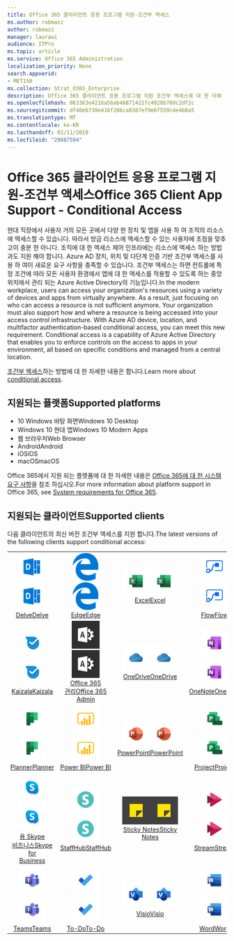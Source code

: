 ```yaml
---
title: Office 365 클라이언트 응용 프로그램 지원-조건부 액세스
ms.author: robmazz
author: robmazz
manager: laurawi
audience: ITPro
ms.topic: article
ms.service: Office 365 Administration
localization_priority: None
search.appverid:
- MET150
ms.collection: Strat_O365_Enterprise
description: Office 365 클라이언트 응용 프로그램 지원 조건부 액세스에 대 한 이해
ms.openlocfilehash: 063363e4216a5bab46871421fc4028b760c2df2c
ms.sourcegitcommit: df40eb730e416f206ca8387ef9e6f559c4e4b8a5
ms.translationtype: MT
ms.contentlocale: ko-KR
ms.lasthandoff: 02/11/2019
ms.locfileid: "29887594"
---
```

# <a name="office-365-client-app-support---conditional-access"></a><span data-ttu-id="9482f-103">Office 365 클라이언트 응용 프로그램 지원-조건부 액세스</span><span class="sxs-lookup"><span data-stu-id="9482f-103">Office 365 Client App Support - Conditional Access</span></span>

<span data-ttu-id="9482f-p101">현대 직장에서 사용자 거의 모든 곳에서 다양 한 장치 및 앱을 사용 하 여 조직의 리소스에 액세스할 수 있습니다. 따라서 방금 리소스에 액세스할 수 있는 사용자에 초점을 맞추고이 충분 한 아니다. 조직에 대 한 액세스 제어 인프라에는 리소스에 액세스 하는 방법과도 지원 해야 합니다. Azure AD 장치, 위치 및 다단계 인증 기반 조건부 액세스를 사용 하 여이 새로운 요구 사항을 충족할 수 있습니다. 조건부 액세스는 하면 컨트롤에 특정 조건에 따라 모든 사용자 환경에서 앱에 대 한 액세스를 적용할 수 있도록 하는 중앙 위치에서 관리 되는 Azure Active Directory의 기능입니다.</span><span class="sxs-lookup"><span data-stu-id="9482f-p101">In the modern workplace, users can access your organization's resources using a variety of devices and apps from virtually anywhere. As a result, just focusing on who can access a resource is not sufficient anymore. Your organization must also support how and where a resource is being accessed into your access control infrastructure. With Azure AD device, location, and multifactor authentication-based conditional access, you can meet this new requirement. Conditional access is a capability of Azure Active Directory that enables you to enforce controls on the access to apps in your environment, all based on specific conditions and managed from a central location.</span></span> 

<span data-ttu-id="9482f-109">[조건부 액세스](https://docs.microsoft.com/azure/active-directory/conditional-access/)하는 방법에 대 한 자세한 내용은 합니다.</span><span class="sxs-lookup"><span data-stu-id="9482f-109">Learn more about [conditional access](https://docs.microsoft.com/azure/active-directory/conditional-access/).</span></span>

## <a name="supported-platforms"></a><span data-ttu-id="9482f-110">지원되는 플랫폼</span><span class="sxs-lookup"><span data-stu-id="9482f-110">Supported platforms</span></span>

 - <span data-ttu-id="9482f-111">10 Windows 바탕 화면</span><span class="sxs-lookup"><span data-stu-id="9482f-111">Windows 10 Desktop</span></span>
 - <span data-ttu-id="9482f-112">Windows 10 현대 앱</span><span class="sxs-lookup"><span data-stu-id="9482f-112">Windows 10 Modern Apps</span></span>
 - <span data-ttu-id="9482f-113">웹 브라우저</span><span class="sxs-lookup"><span data-stu-id="9482f-113">Web Browser</span></span>
 - <span data-ttu-id="9482f-114">Android</span><span class="sxs-lookup"><span data-stu-id="9482f-114">Android</span></span>
 - <span data-ttu-id="9482f-115">iOS</span><span class="sxs-lookup"><span data-stu-id="9482f-115">iOS</span></span>
 - <span data-ttu-id="9482f-116">macOS</span><span class="sxs-lookup"><span data-stu-id="9482f-116">macOS</span></span>

<span data-ttu-id="9482f-117">Office 365에서 지원 되는 플랫폼에 대 한 자세한 내용은 [Office 365에 대 한 시스템 요구 사항](https://products.office.com/office-system-requirements)을 참조 하십시오.</span><span class="sxs-lookup"><span data-stu-id="9482f-117">For more information about platform support in Office 365, see [System requirements for Office 365](https://products.office.com/office-system-requirements).</span></span>

## <a name="supported-clients"></a><span data-ttu-id="9482f-118">지원되는 클라이언트</span><span class="sxs-lookup"><span data-stu-id="9482f-118">Supported clients</span></span>

<span data-ttu-id="9482f-119">다음 클라이언트의 최신 버전 조건부 액세스를 지원 합니다.</span><span class="sxs-lookup"><span data-stu-id="9482f-119">The latest versions of the following clients support conditional access:</span></span>

| | | | | | |
|:---:|:---:|:---:|:---:|:---:|:---:|
| <span data-ttu-id="9482f-120">![굴 아이콘](media/o365-delve-64x64.png)</span><span class="sxs-lookup"><span data-stu-id="9482f-120">![Delve icon](media/o365-delve-64x64.png)</span></span> <br> [<span data-ttu-id="9482f-121">Delve</span><span class="sxs-lookup"><span data-stu-id="9482f-121">Delve</span></span>](https://products.office.com/business/intelligent-search) | <span data-ttu-id="9482f-122">![에 지 아이콘](media/o365-edge-64x64.png)</span><span class="sxs-lookup"><span data-stu-id="9482f-122">![Edge icon](media/o365-edge-64x64.png)</span></span> <br> [<span data-ttu-id="9482f-123">Edge</span><span class="sxs-lookup"><span data-stu-id="9482f-123">Edge</span></span>](https://www.microsoft.com/windows/microsoft-edge) | <span data-ttu-id="9482f-124">![Excel 아이콘](media/o365-excel-64x64.png)</span><span class="sxs-lookup"><span data-stu-id="9482f-124">![Excel icon](media/o365-excel-64x64.png)</span></span> <br> [<span data-ttu-id="9482f-125">Excel</span><span class="sxs-lookup"><span data-stu-id="9482f-125">Excel</span></span>](https://products.office.com/excel) | <span data-ttu-id="9482f-126">![흐름 아이콘](media/o365-flow-64x64.png)</span><span class="sxs-lookup"><span data-stu-id="9482f-126">![Flow icon](media/o365-flow-64x64.png)</span></span> <br> [<span data-ttu-id="9482f-127">Flow</span><span class="sxs-lookup"><span data-stu-id="9482f-127">Flow</span></span>](https://flow.microsoft.com) | <span data-ttu-id="9482f-128">![양식 아이콘](media/o365-forms-64x64.png)</span><span class="sxs-lookup"><span data-stu-id="9482f-128">![Forms icon](media/o365-forms-64x64.png)</span></span> <br> [<span data-ttu-id="9482f-129">양식</span><span class="sxs-lookup"><span data-stu-id="9482f-129">Forms</span></span>](https://flow.microsoft.com/connectors/shared_microsoftforms/microsoft-forms/) |
| <span data-ttu-id="9482f-130">![Kaizala 아이콘](media/o365-kaizala-64x64.png)</span><span class="sxs-lookup"><span data-stu-id="9482f-130">![Kaizala icon](media/o365-kaizala-64x64.png)</span></span> <br> [<span data-ttu-id="9482f-131">Kaizala</span><span class="sxs-lookup"><span data-stu-id="9482f-131">Kaizala</span></span>](https://products.office.com/en/business/microsoft-kaizala) | <span data-ttu-id="9482f-132">![Office 365 관리자 아이콘](media/o365-o365admin-64x64.png)</span><span class="sxs-lookup"><span data-stu-id="9482f-132">![Office 365 Admin icon](media/o365-o365admin-64x64.png)</span></span> <br> [<span data-ttu-id="9482f-133">Office 365 <br> 관리</span><span class="sxs-lookup"><span data-stu-id="9482f-133">Office 365 <br> Admin</span></span>](https://products.office.com/business/manage-office-365-admin-app) | <span data-ttu-id="9482f-134">![비즈니스 아이콘 비즈니스용 OneDrive](media/o365-OneDrive-64x64.png)</span><span class="sxs-lookup"><span data-stu-id="9482f-134">![OneDrive for Business icon](media/o365-OneDrive-64x64.png)</span></span> <br> [<span data-ttu-id="9482f-135">OneDrive</span><span class="sxs-lookup"><span data-stu-id="9482f-135">OneDrive</span></span>](https://products.office.com/onedrive-for-business/online-cloud-storage) | <span data-ttu-id="9482f-136">![OneNote 아이콘](media/o365-OneNote-64x64.png)</span><span class="sxs-lookup"><span data-stu-id="9482f-136">![OneNote icon](media/o365-OneNote-64x64.png)</span></span> <br> [<span data-ttu-id="9482f-137">OneNote</span><span class="sxs-lookup"><span data-stu-id="9482f-137">OneNote</span></span>](https://products.office.com/onenote) | <span data-ttu-id="9482f-138">![Outlook 아이콘](media/o365-outlook-64x64.png)</span><span class="sxs-lookup"><span data-stu-id="9482f-138">![Outlook icon](media/o365-outlook-64x64.png)</span></span> <br> [<span data-ttu-id="9482f-139">Outlook</span><span class="sxs-lookup"><span data-stu-id="9482f-139">Outlook</span></span>](https://products.office.com/outlook) |
| <span data-ttu-id="9482f-140">![플래너 아이콘](media/o365-planner-64x64.png)</span><span class="sxs-lookup"><span data-stu-id="9482f-140">![Planner icon](media/o365-planner-64x64.png)</span></span> <br> [<span data-ttu-id="9482f-141">Planner</span><span class="sxs-lookup"><span data-stu-id="9482f-141">Planner</span></span>](https://products.office.com/business/task-management-software) | <span data-ttu-id="9482f-142">![PowerBI 아이콘](media/o365-powerbi-64x64.png)</span><span class="sxs-lookup"><span data-stu-id="9482f-142">![PowerBI icon](media/o365-powerbi-64x64.png)</span></span> <br> [<span data-ttu-id="9482f-143">Power BI</span><span class="sxs-lookup"><span data-stu-id="9482f-143">Power BI</span></span>](https://powerbi.microsoft.com) | <span data-ttu-id="9482f-144">![PowerPoint 아이콘](media/o365-powerpoint-64x64.png)</span><span class="sxs-lookup"><span data-stu-id="9482f-144">![PowerPoint icon](media/o365-powerpoint-64x64.png)</span></span> <br> [<span data-ttu-id="9482f-145">PowerPoint</span><span class="sxs-lookup"><span data-stu-id="9482f-145">PowerPoint</span></span>](https://products.office.com/powerpoint) | <span data-ttu-id="9482f-146">![프로젝트 아이콘](media/o365-project-64x64.png)</span><span class="sxs-lookup"><span data-stu-id="9482f-146">![Project icon](media/o365-project-64x64.png)</span></span> <br> [<span data-ttu-id="9482f-147">Project</span><span class="sxs-lookup"><span data-stu-id="9482f-147">Project</span></span>](https://products.office.com/project) | <span data-ttu-id="9482f-148">![SharePoint 아이콘](media/o365-sharepoint-64x64.png)</span><span class="sxs-lookup"><span data-stu-id="9482f-148">![SharePoint icon](media/o365-sharepoint-64x64.png)</span></span> <br> [<span data-ttu-id="9482f-149">Sharepoint</span><span class="sxs-lookup"><span data-stu-id="9482f-149">Sharepoint</span></span>](https://products.office.com/sharepoint) 
| <span data-ttu-id="9482f-150">![Skype 비즈니스 아이콘](media/o365-skypeforbusiness-64x64.png)</span><span class="sxs-lookup"><span data-stu-id="9482f-150">![Skype for Business icon](media/o365-skypeforbusiness-64x64.png)</span></span> <br> [<span data-ttu-id="9482f-151">용 Skype <br> 비즈니스</span><span class="sxs-lookup"><span data-stu-id="9482f-151">Skype for <br> Business</span></span>](https://www.skype.com/business/) | <span data-ttu-id="9482f-152">![StaffHub 아이콘](media/o365-staffhub-64x64.png)</span><span class="sxs-lookup"><span data-stu-id="9482f-152">![StaffHub icon](media/o365-staffhub-64x64.png)</span></span> <br> [<span data-ttu-id="9482f-153">StaffHub</span><span class="sxs-lookup"><span data-stu-id="9482f-153">StaffHub</span></span>](https://products.office.com/microsoft-staffhub/staff-scheduling-software) | <span data-ttu-id="9482f-154">![스티커 메모 아이콘](media/o365-stickynotes-64x64.png)</span><span class="sxs-lookup"><span data-stu-id="9482f-154">![Sticky Notes icon](media/o365-stickynotes-64x64.png)</span></span> <br> [<span data-ttu-id="9482f-155">Sticky Notes</span><span class="sxs-lookup"><span data-stu-id="9482f-155">Sticky Notes</span></span>](https://www.microsoft.com/p/microsoft-sticky-notes/9nblggh4qghw) | <span data-ttu-id="9482f-156">![스트림 아이콘](media/o365-stream-64x64.png)</span><span class="sxs-lookup"><span data-stu-id="9482f-156">![Stream icon](media/o365-stream-64x64.png)</span></span> <br> [<span data-ttu-id="9482f-157">Stream</span><span class="sxs-lookup"><span data-stu-id="9482f-157">Stream</span></span>](https://stream.microsoft.com) | <span data-ttu-id="9482f-158">![아이콘 라](media/o365-sway-64x64.png)</span><span class="sxs-lookup"><span data-stu-id="9482f-158">![Sway icon](media/o365-sway-64x64.png)</span></span> <br> [<span data-ttu-id="9482f-159">Sway</span><span class="sxs-lookup"><span data-stu-id="9482f-159">Sway</span></span>](https://sway.com) 
| <span data-ttu-id="9482f-160">![팀 아이콘](media/o365-teams-64x64.png)</span><span class="sxs-lookup"><span data-stu-id="9482f-160">![Teams icon](media/o365-teams-64x64.png)</span></span> <br> [<span data-ttu-id="9482f-161">Teams</span><span class="sxs-lookup"><span data-stu-id="9482f-161">Teams</span></span>](https://products.office.com/microsoft-teams/group-chat-software) | <span data-ttu-id="9482f-162">![할 일 아이콘](media/o365-todo-64x64.png)</span><span class="sxs-lookup"><span data-stu-id="9482f-162">![To-Do icon](media/o365-todo-64x64.png)</span></span> <br> [<span data-ttu-id="9482f-163">To-Do</span><span class="sxs-lookup"><span data-stu-id="9482f-163">To-Do</span></span>](https://todo.microsoft.com) | <span data-ttu-id="9482f-164">![Visio 아이콘](media/o365-visio-64x64.png)</span><span class="sxs-lookup"><span data-stu-id="9482f-164">![Visio icon](media/o365-visio-64x64.png)</span></span> <br> [<span data-ttu-id="9482f-165">Visio</span><span class="sxs-lookup"><span data-stu-id="9482f-165">Visio</span></span>](https://products.office.com/visio/flowchart-software) | <span data-ttu-id="9482f-166">![Word 아이콘](media/o365-word-64x64.png)</span><span class="sxs-lookup"><span data-stu-id="9482f-166">![Word icon](media/o365-word-64x64.png)</span></span> <br> [<span data-ttu-id="9482f-167">Word</span><span class="sxs-lookup"><span data-stu-id="9482f-167">Word</span></span>](https://products.office.com/word) | <span data-ttu-id="9482f-168">![Yammer 아이콘](media/o365-yammer-64x64.png)</span><span class="sxs-lookup"><span data-stu-id="9482f-168">![Yammer icon](media/o365-yammer-64x64.png)</span></span> <br> [<span data-ttu-id="9482f-169">Yammer</span><span class="sxs-lookup"><span data-stu-id="9482f-169">Yammer</span></span>](https://products.office.com/yammer/yammer-overview)